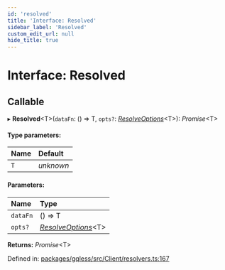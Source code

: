 ```yaml
---
id: 'resolved'
title: 'Interface: Resolved'
sidebar_label: 'Resolved'
custom_edit_url: null
hide_title: true
---
```


# Interface: Resolved

## Callable

▸ **Resolved**<T\>(`dataFn`: () => T, `opts?`: [_ResolveOptions_](resolveoptions.md)<T\>): _Promise_<T\>

#### Type parameters:

| Name | Default   |
| :--- | :-------- |
| `T`  | _unknown_ |

#### Parameters:

| Name     | Type                                      |
| :------- | :---------------------------------------- |
| `dataFn` | () => T                                   |
| `opts?`  | [_ResolveOptions_](resolveoptions.md)<T\> |

**Returns:** _Promise_<T\>

Defined in: [packages/gqless/src/Client/resolvers.ts:167](https://github.com/gqless/gqless/blob/41c894a/packages/gqless/src/Client/resolvers.ts#L167)
